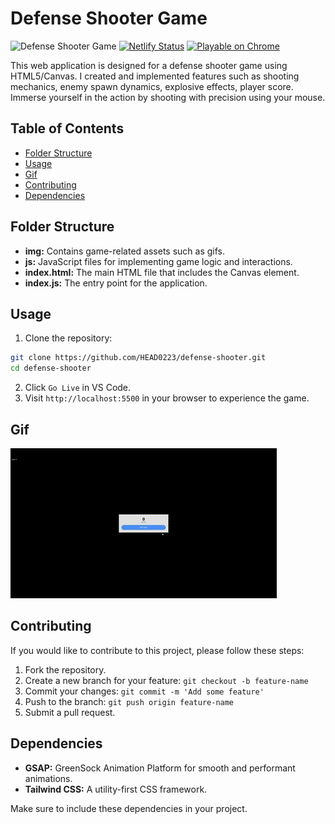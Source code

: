 # Defense Shooter Game

![Defense Shooter Game](https://img.shields.io/badge/Game-Defense_Shooter-brightgreen)
[![Netlify Status](https://api.netlify.com/api/v1/badges/22771b36-ef22-41fa-aafe-255f095d005a/deploy-status)](https://app.netlify.com/sites/multiroom-platform/deploys)
[![Playable on Chrome](https://img.shields.io/badge/Playable%20on-Chrome-informational?logo=google-chrome)](https://multiroom-platform.netlify.app/)

This web application is designed for a defense shooter game using HTML5/Canvas. I created and implemented features such as shooting mechanics, enemy spawn dynamics, explosive effects, player score. Immerse yourself in the action by shooting with precision using your mouse.

## Table of Contents

-  [Folder Structure](#folder-structure)
-  [Usage](#usage)
-  [Gif](#gif)
-  [Contributing](#contributing)
-  [Dependencies](#dependencies)

## Folder Structure

-  **img:** Contains game-related assets such as gifs.
-  **js:** JavaScript files for implementing game logic and interactions.
-  **index.html:** The main HTML file that includes the Canvas element.
-  **index.js:** The entry point for the application.

## Usage

1. Clone the repository:

```bash
git clone https://github.com/HEAD0223/defense-shooter.git
cd defense-shooter
```

2. Click `Go Live` in VS Code.
3. Visit `http://localhost:5500` in your browser to experience the game.

## Gif

![Defense-Shooter](./img/Defense-Shooter.gif)

## Contributing

If you would like to contribute to this project, please follow these steps:

1. Fork the repository.
2. Create a new branch for your feature: `git checkout -b feature-name`
3. Commit your changes: `git commit -m 'Add some feature'`
4. Push to the branch: `git push origin feature-name`
5. Submit a pull request.

## Dependencies

-  **GSAP:** GreenSock Animation Platform for smooth and performant animations.
-  **Tailwind CSS:** A utility-first CSS framework.

Make sure to include these dependencies in your project.
